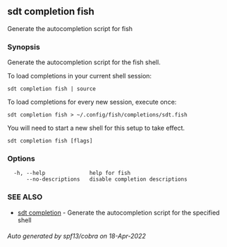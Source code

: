 ## sdt completion fish

Generate the autocompletion script for fish

### Synopsis

Generate the autocompletion script for the fish shell.

To load completions in your current shell session:

	sdt completion fish | source

To load completions for every new session, execute once:

	sdt completion fish > ~/.config/fish/completions/sdt.fish

You will need to start a new shell for this setup to take effect.


```
sdt completion fish [flags]
```

### Options

```
  -h, --help              help for fish
      --no-descriptions   disable completion descriptions
```

### SEE ALSO

* [sdt completion](sdt_completion.md)	 - Generate the autocompletion script for the specified shell

###### Auto generated by spf13/cobra on 18-Apr-2022
